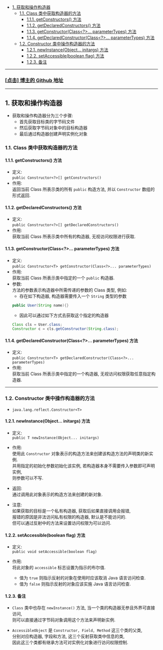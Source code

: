 <!-- TOC -->

- [1. 获取和操作构造器](#1-获取和操作构造器)
  - [1.1. Class 类中获取构造器的方法](#11-class-类中获取构造器的方法)
    - [1.1.1. getConstructors() 方法](#111-getconstructors-方法)
    - [1.1.2. getDeclaredConstructors() 方法](#112-getdeclaredconstructors-方法)
    - [1.1.3. getConstructor(Class<?>... parameterTypes) 方法](#113-getconstructorclass-parametertypes-方法)
    - [1.1.4. getDeclaredConstructor(Class<?>... parameterTypes) 方法](#114-getdeclaredconstructorclass-parametertypes-方法)
  - [1.2. Constructor 类中操作构造器的方法](#12-constructor-类中操作构造器的方法)
    - [1.2.1. newInstance(Object... initargs) 方法](#121-newinstanceobject-initargs-方法)
    - [1.2.2. setAccessible(boolean flag) 方法](#122-setaccessibleboolean-flag-方法)
    - [1.2.3. 备注](#123-备注)

<!-- /TOC -->

****
<a href='https://github.com/leon9dragon'><h3>[点击] 博主的 Github 地址</h3></a>
****

## 1. 获取和操作构造器
- 获取和操作构造器分为三个步骤:
  - 首先获取目标类的字节码文件
  - 然后获取字节码对象中的目标构造器
  - 最后通过构造器创建声明实例化对象

### 1.1. Class 类中获取构造器的方法

#### 1.1.1. getConstructors() 方法
- 定义:  
  `public Constructor<?>[] getConstructors()`
- 作用:  
  返回当前 Class 所表示类的所有 `public` 构造方法, 并以 `Constructor` 数组的形式返回.

#### 1.1.2. getDeclaredConstructors() 方法
- 定义:  
  `public Constructor<?>[] getDeclaredConstructors()`
- 作用:  
  获取当前 Class 所表示类中所有的构造器, 无视访问权限进行获取.


#### 1.1.3. getConstructor(Class<?>... parameterTypes) 方法 
- 定义:  
  `public Constructor<T> getConstructor(Class<?>... parameterTypes)`
- 作用:  
  获取当前 Class 所表示类中指定的一个 `public` 构造器.
- 参数:  
  方法的参数表示构造器中所需传递的参数的 Class 类型, 例如:  
  - 存在如下构造器, 构造器需要传入一个 `String` 类型的参数
  ```java
  public User(String name){}
  ```
  - 因此可以通过如下方式去获取这个指定的构造器
  ```java
  Class cls = User.class;
  Constructor c = cls.getConstructor(String.class);
  ```

#### 1.1.4. getDeclaredConstructor(Class<?>... parameterTypes) 方法 
- 定义:  
  `public Constructor<T> getDeclaredConstructor(Class<?>... parameterTypes)`
- 作用:  
  获取当前 Class 所表示类中指定的一个构造器, 无视访问权限获取任意指定构造器.

****

### 1.2. Constructor 类中操作构造器的方法
- `java.lang.reflect.Constructor<T>`

#### 1.2.1. newInstance(Object... initargs) 方法
- 定义:  
  `public T newInstance(Object... initargs)`

- 作用:  
  使用此 `Constructor` 对象表示的构造方法来创建该构造方法的声明类的新实例.  
  并用指定的初始化参数初始化该实例, 若构造器本身不需要传入参数即可声明实例,   
  则参数可以不写.

- 返回:  
  通过调用此对象表示的构造方法来创建的新对象.

- 注意:  
  如果获取的目标是一个私有构造器, 获取后如果直接调用会报错,  
  报错的原因是非法访问私有权限的构造器, 默认是不能访问的.  
  但可以通过反射中的方法来设置访问权限为可以访问.

#### 1.2.2. setAccessible(boolean flag) 方法
- 定义:  
  `public void setAccessible(boolean flag)`

- 作用:  
  将此对象的 `accessible` 标志设置为指示的布尔值.   
  - 值为 `true` 则指示反射的对象在使用时应该取消 Java 语言访问检查.  
  - 值为 `false` 则指示反射的对象应该实施 Java 语言访问检查.

#### 1.2.3. 备注
- `Class` 类中也存在 `newInstance()` 方法, 当一个类的构造器无参且外界可直接访问,  
  则可以直接通过字节码对象调用这个方法来声明新实例.  

- `AccessibleObject` 是 `Constructor, Field, Method` 这三个类的父类,  
  分别对应构造器, 字段和方法, 这三个反射获取类中信息的类,    
  因此这三个类都有继承方法可对实例化对象进行访问权限控制.
